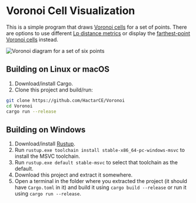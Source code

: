 # Voronoi Cell Visualization

This is a simple program that draws [Voronoi cells](https://en.wikipedia.org/wiki/Voronoi_diagram) for a set of points. There are options to use different [Lp distance metrics](https://en.wikipedia.org/wiki/Lp_space) or display the [farthest-point Voronoi cells](https://en.wikipedia.org/wiki/Voronoi_diagram#Farthest-point_Voronoi_diagram) instead.

<img src="https://i.imgur.com/RfbhBno.png" alt="Voronoi diagram for a set of six points" />

## Building on Linux or macOS

1. Download/install Cargo.
2. Clone this project and build/run:

```sh
git clone https://github.com/HactarCE/Voronoi
cd Voronoi
cargo run --release
```


## Building on Windows

1. Download/install [Rustup](https://www.rust-lang.org/tools/install).
2. Run `rustup.exe toolchain install stable-x86_64-pc-windows-msvc` to install the MSVC toolchain.
3. Run `rustup.exe default stable-msvc` to select that toolchain as the default.
4. Download this project and extract it somewhere.
5. Open a terminal in the folder where you extracted the project (it should have `Cargo.toml` in it) and build it using `cargo build --release` or run it using `cargo run --release`.
